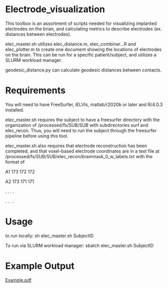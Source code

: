 # Electrode_visualization

This toolbox is an assortment of scripts needed for visualizing implanted electrodes on the brian, and calculating metrics to describe electrodes (ex. distances between electrodes). 

elec_master.sh utilizes elec_distance.m, elec_combiner...R and elec_plotter.m to create one document showing the locations of electrodes on the brain. This can be run for a specific patient/subject, and utilizes a SLURM workload manager.

geodesic_distance.py can calculate geodesic distances between contacts.

# Requirements

You will need to have FreeSurfer, iELVIs, matlab/r2020b or later and R/4.0.3 installed.

elec_master.sh requires the subject to have a freesurfer directory with the organization of /processed/fs/SUB/SUB with subdirectories surf and elec_recon. Thus, you will need to run the subject through the freesurfer pipeline before using this tool.

elec_master.sh also requires that electrode reconstruction has been completed, and that voxel-based electrode coordinates are in a text file at /processed/fs/SUB/SUB/elec_recon/brainmask_0_w_labels.txt with the format of 

A1 173 172 172

A2 173 171 171

.   .   .   .

.   .   .   .

# Usage
to run locally:
sh elec_master.sh SubjectID

To run via SLURM workload manager:
sbatch elec_master.sh SubjectID

# Example Output

[Example.pdf](https://github.com/bragalab/electrode_visulization/files/12666715/Example.pdf)


